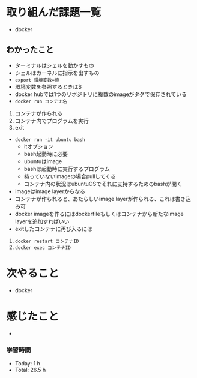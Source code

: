 # 取り組んだ課題一覧
- docker
## わかったこと
- ターミナルはシェルを動かすもの
- シェルはカーネルに指示を出すもの
- `export 環境変数=値`
- 環境変数を参照するときは$
- docker hubでは1つのリポジトリに複数のimageがタグで保存されている
- `docker run コンテナ名`
1. コンテナが作られる
2. コンテナ内でプログラムを実行
3. exit
- `docker run -it ubuntu bash`
  - itオプション
  - bash起動時に必要
  - ubuntuはimage
  - bashは起動時に実行するプログラム
  - 持っていないimageの場合pullしてくる
  - コンテナ内の状況はubuntuOSでそれに支持するためのbashが開く
- imageはimage layerからなる
- コンテナが作られると、あたらしいimage layerが作られる、これは書き込み可
- docker imageを作るにはdockerfileもしくはコンテナから新たなimage layerを追加すればいい
- exitしたコンテナに再び入るには
1. `docker restart コンテナID`
2. `docker exec コンテナID`


# 次やること
- docker

# 感じたこと
- 

### 学習時間
- Today: 1 h
- Total: 26.5 h